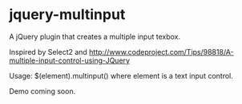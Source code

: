 # jquery-multinput
A jQuery plugin that creates a multiple input texbox. 

Inspired by Select2 and http://www.codeproject.com/Tips/98818/A-multiple-input-control-using-JQuery

Usage: $(element).multinput() where element is a text input control.

Demo coming soon.


<script async src="//jsfiddle.net/3b6rL15a/embed/"></script>
